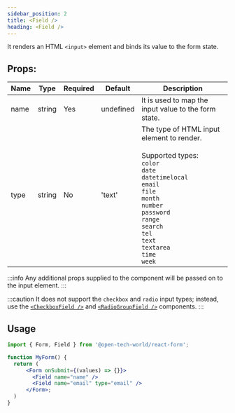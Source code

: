 ```yaml
---
sidebar_position: 2
title: <Field />
heading: <Field />
---
```


It renders an HTML `<input>` element and binds its value to the form state.

## Props:

| Name | Type   | Required | Default   | Description                                                                                                                                                                                                                                                                                                      |
| ---- | ------ | -------- | --------- | ---------------------------------------------------------------------------------------------------------------------------------------------------------------------------------------------------------------------------------------------------------------------------------------------------------------- |
| name | string | Yes      | undefined | It is used to map the input value to the form state.                                                                                                                                                                                                                                                             |
| type | string | No       | 'text'    | The type of HTML input element to render. <br /><br /> Supported types:<br /> `color` <br /> `date` <br /> `datetimelocal` <br /> `email` <br /> `file` <br /> `month` <br /> `number` <br /> `password` <br /> `range` <br /> `search` <br /> `tel` <br /> `text` <br /> `textarea` <br /> `time` <br /> `week` |

:::info
Any additional props supplied to the component will be passed on to the input element.
:::

:::caution
It does not support the `checkbox` and `radio` input types; instead, use the [`<CheckboxField />`](/api/checkboxfield) and [`<RadioGroupField />`](/api/radiogroupfield) components.
:::


## Usage

```jsx
import { Form, Field } from '@open-tech-world/react-form';

function MyForm() {
  return (
      <Form onSubmit={(values) => {}}>
        <Field name="name" />
        <Field name="email" type="email" />
      </Form>;
  )
}
```